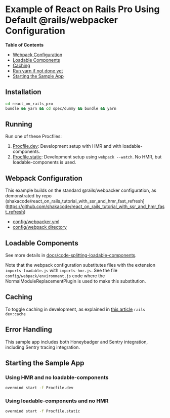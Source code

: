 # Example of React on Rails Pro Using Default @rails/webpacker Configuration

<!-- START doctoc generated TOC please keep comment here to allow auto update -->
<!-- DON'T EDIT THIS SECTION, INSTEAD RE-RUN doctoc TO UPDATE -->
**Table of Contents**

- [Webpack Configuration](#webpack-configuration)
- [Loadable Components](#loadable-components)
- [Caching](#caching)
- [Run yarn if not done yet](#run-yarn-if-not-done-yet)
- [Starting the Sample App](#starting-the-sample-app)

<!-- END doctoc generated TOC please keep comment here to allow auto update -->

## Installation

```sh
cd react_on_rails_pro
bundle && yarn && cd spec/dummy && bundle && yarn
```

## Running
Run one of these Procfiles:

1. [Procfile.dev](./Procfile.dev): Development setup with HMR and with loadable-components.
2. [Procfile.static](./Procfile.static): Development setup using `webpack --watch`. No HMR, but loadable-components is used.

## Webpack Configuration
This example builds on the standard @rails/webpacker configuration, as demonstrated
by repo (shakacode/react_on_rails_tutorial_with_ssr_and_hmr_fast_refresh](https://github.com/shakacode/react_on_rails_tutorial_with_ssr_and_hmr_fast_refresh) 

* [config/webpacker.yml](./config/webpacker.yml)
* [config/webpack directory](./config/webpack)

## Loadable Components
See more details in [docs/code-splitting-loadable-components](../../docs/code-splitting-loadable-components.md).

Note that the webpack configuration substitutes files with the extension `imports-loadable.js` with `imports-hmr.js`. See the file `config/webpack/environment.js` code where the NormalModuleReplacementPlugin is used to make this substitution.

## Caching

To toggle caching in development, as explained in [this article](http://guides.rubyonrails.org/caching_with_rails.html#caching-in-development)
`rails dev:cache`

## Error Handling

This sample app includes both Honeybadger and Sentry integration, including Sentry tracing integration.

## Starting the Sample App
                             
### Using HMR and no loadable-components
```sh
overmind start -f Procfile.dev
```
   
### Using loadable-components and no HMR
```sh
overmind start -f Procfile.static
```
